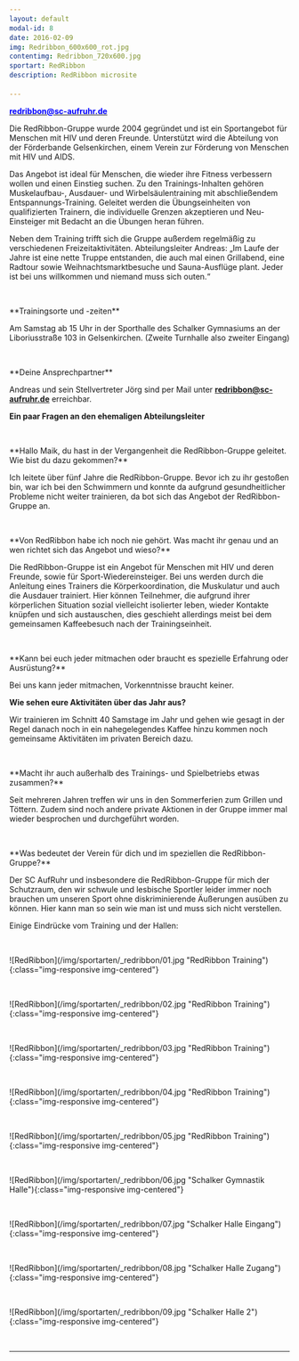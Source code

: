 ```yaml
---
layout: default
modal-id: 8
date: 2016-02-09
img: Redribbon_600x600_rot.jpg
contentimg: Redribbon_720x600.jpg
sportart: RedRibbon
description: RedRibbon microsite
             
---
```


<p><b><a href="mailto:redribbon@sc-aufruhr.de"><font color="#0000FF">redribbon@sc-aufruhr.de</font></a></b></p>
Die RedRibbon-Gruppe wurde 2004 gegründet und ist ein Sportangebot für Menschen mit HIV und deren Freunde. Unterstützt wird die Abteilung von der Förderbande Gelsenkirchen, einem Verein zur Förderung von Menschen mit HIV und AIDS.

Das Angebot ist ideal für Menschen, die wieder ihre Fitness verbessern wollen und einen Einstieg suchen.  Zu den Trainings-Inhalten gehören Muskelaufbau-, Ausdauer- und Wirbelsäulentraining mit abschließendem Entspannungs-Training. Geleitet werden die Übungseinheiten von qualifizierten Trainern, die individuelle Grenzen akzeptieren und Neu-Einsteiger mit Bedacht an die Übungen heran führen. 

Neben dem Training trifft sich die Gruppe außerdem regelmäßig zu verschiedenen Freizeitaktivitäten. Abteilungsleiter Andreas: „Im Laufe der Jahre ist eine nette Truppe entstanden, die auch mal einen Grillabend, eine Radtour sowie Weihnachtsmarktbesuche und Sauna-Ausflüge plant. Jeder ist bei uns willkommen und niemand muss sich outen.“
  
<p>&nbsp;</p>
**Trainingsorte und -zeiten**

Am Samstag ab 15 Uhr in der Sporthalle des Schalker Gymnasiums an der Liboriusstraße 103 in Gelsenkirchen.
(Zweite Turnhalle also zweiter Eingang)

<p>&nbsp;</p>
**Deine Ansprechpartner**

Andreas und sein Stellvertreter Jörg sind per Mail unter <b><a href="mailto:redribbon@sc-aufruhr.de"><font color="#0000FF">redribbon@sc-aufruhr.de</font></a></b> erreichbar.
  

**Ein paar Fragen an den ehemaligen Abteilungsleiter**

<p>&nbsp;</p>
**Hallo Maik, du hast in der Vergangenheit die  RedRibbon-Gruppe geleitet. Wie bist du dazu gekommen?**
  
Ich leitete über fünf Jahre die RedRibbon-Gruppe. Bevor ich zu ihr gestoßen bin, war ich bei den Schwimmern und konnte da aufgrund gesundheitlicher Probleme nicht weiter trainieren,  da bot sich das Angebot der RedRibbon-Gruppe an.

<p>&nbsp;</p>
**Von RedRibbon habe ich noch nie gehört. Was macht ihr genau und an wen richtet sich das Angebot und wieso?**

Die RedRibbon-Gruppe ist ein Angebot für Menschen mit HIV und deren Freunde, sowie für Sport-Wiedereinsteiger. Bei uns werden durch die Anleitung eines Trainers die Körperkoordination, die Muskulatur und auch die Ausdauer trainiert. Hier können Teilnehmer, die aufgrund ihrer körperlichen Situation sozial vielleicht isolierter leben, wieder Kontakte knüpfen und sich austauschen, dies geschieht allerdings meist bei dem gemeinsamen Kaffeebesuch nach der Trainingseinheit.
<p>&nbsp;</p>
**Kann bei euch jeder mitmachen oder braucht es spezielle Erfahrung oder Ausrüstung?**

Bei uns kann jeder mitmachen, Vorkenntnisse braucht keiner.


**Wie sehen eure Aktivitäten über das Jahr aus?**

Wir trainieren im Schnitt 40 Samstage im Jahr und gehen wie gesagt in der Regel danach noch in ein nahegelegendes Kaffee hinzu kommen noch gemeinsame Aktivitäten im privaten Bereich dazu.

<p>&nbsp;</p>
**Macht ihr auch außerhalb des Trainings- und Spielbetriebs etwas zusammen?**

Seit mehreren Jahren treffen wir uns in den Sommerferien zum Grillen und Töttern. Zudem sind noch andere private Aktionen in der Gruppe immer mal wieder besprochen und durchgeführt worden.
<p>&nbsp;</p>
**Was bedeutet der Verein für dich und im speziellen die RedRibbon-Gruppe?**

Der SC AufRuhr und insbesondere die RedRibbon-Gruppe für mich der Schutzraum, den wir schwule und lesbische Sportler leider immer noch brauchen um unseren Sport ohne diskriminierende Äußerungen ausüben zu können. Hier kann man so sein wie man ist und muss sich nicht verstellen.

Einige Eindrücke vom Training und der Hallen:
<p>&nbsp;</p>
![RedRibbon](/img/sportarten/_redribbon/01.jpg "RedRibbon Training"){:class="img-responsive img-centered"}
<p>&nbsp;</p>
![RedRibbon](/img/sportarten/_redribbon/02.jpg "RedRibbon Training"){:class="img-responsive img-centered"}
<p>&nbsp;</p>
![RedRibbon](/img/sportarten/_redribbon/03.jpg "RedRibbon Training"){:class="img-responsive img-centered"}
<p>&nbsp;</p>
![RedRibbon](/img/sportarten/_redribbon/04.jpg "RedRibbon Training"){:class="img-responsive img-centered"}
<p>&nbsp;</p>
![RedRibbon](/img/sportarten/_redribbon/05.jpg "RedRibbon Training"){:class="img-responsive img-centered"}
<p>&nbsp;</p>
![RedRibbon](/img/sportarten/_redribbon/06.jpg "Schalker Gymnastik Halle"){:class="img-responsive img-centered"}
<p>&nbsp;</p>
![RedRibbon](/img/sportarten/_redribbon/07.jpg "Schalker Halle Eingang"){:class="img-responsive img-centered"}
<p>&nbsp;</p>
![RedRibbon](/img/sportarten/_redribbon/08.jpg "Schalker Halle Zugang"){:class="img-responsive img-centered"}
<p>&nbsp;</p>
![RedRibbon](/img/sportarten/_redribbon/09.jpg "Schalker Halle 2"){:class="img-responsive img-centered"}
<p>&nbsp;</p>

___

